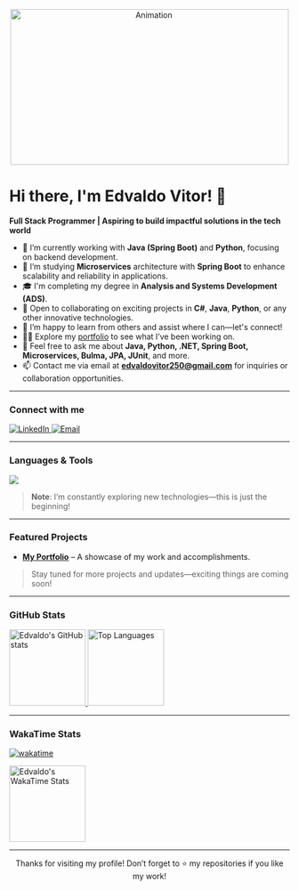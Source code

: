 <div align="center">
  <a href="https://edvaldovitor250.github.io/portifolio-main/">
    <img src="https://github.com/user-attachments/assets/5d1a3406-3eec-4b64-b251-5c7d4846d44a" alt="Animation" width="500" height="280">
  </a>
</div>

# Hi there, I'm Edvaldo Vitor! 👋
**Full Stack Programmer | Aspiring to build impactful solutions in the tech world**

- 🔭 I’m currently working with **Java (Spring Boot)** and **Python**, focusing on backend development.  
- 🌱 I’m studying **Microservices** architecture with **Spring Boot** to enhance scalability and reliability in applications.  
- 🎓 I'm completing my degree in **Analysis and Systems Development (ADS)**.  
- 👯 Open to collaborating on exciting projects in **C#**, **Java**, **Python**, or any other innovative technologies.  
- 🤝 I’m happy to learn from others and assist where I can—let's connect!  
- 👨‍💻 Explore my [portfolio](https://edvaldovitor250.github.io/portifolio-main/) to see what I’ve been working on.  
- 💬 Feel free to ask me about **Java, Python, .NET, Spring Boot, Microservices, Bulma, JPA, JUnit**, and more.  
- 📫 Contact me via email at **edvaldovitor250@gmail.com** for inquiries or collaboration opportunities.  

---

### Connect with me
<div>
  <a href="https://www.linkedin.com/in/edvaldo-vitor/" target="_blank">
    <img src="https://img.shields.io/badge/-LinkedIn-0A66C2?logo=linkedin&logoColor=white&style=for-the-badge" alt="LinkedIn">
  </a>
  <a href="mailto:edvaldovitor250@gmail.com" target="_blank">
    <img src="https://img.shields.io/badge/-Email-D14836?logo=gmail&logoColor=white&style=for-the-badge" alt="Email">
  </a>
</div>

---

### Languages & Tools
<div>
  <img src="https://skillicons.dev/icons?i=cs,dotnet,java,spring,python,js,ts,html,css,tailwind,docker,nodejs,git,mongodb,postgres,react,angular" />
</div>

> **Note**: I’m constantly exploring new technologies—this is just the beginning!

---

### Featured Projects

- **[My Portfolio](https://edvaldovitor250.github.io/portifolio-main/)** – A showcase of my work and accomplishments.

> Stay tuned for more projects and updates—exciting things are coming soon!

---

### GitHub Stats
<a href="https://github.com/edvaldovitor250">
  <img height="137px" src="https://github-readme-stats.vercel.app/api?username=edvaldovitor250&hide_title=true&hide_border=true&show_icons=true&include_all_commits=true&count_private=true&line_height=21&text_color=000&icon_color=000&bg_color=0,ea6161,ffc64d,fffc4d,52fa5a&theme=graywhite" alt="Edvaldo's GitHub stats"/>
  <img height="137px" src="https://github-readme-stats.vercel.app/api/top-langs/?username=edvaldovitor250&hide=html&hide_title=true&hide_border=true&layout=compact&langs_count=6&exclude_repo=comp426,Redventures-Movie-Quotes&text_color=000&icon_color=fff&bg_color=0,52fa5a,4dfcff,c64dff&theme=graywhite" alt="Top Languages"/>
</a>

---

### WakaTime Stats
[![wakatime](https://wakatime.com/badge/user/c6e6a985-56de-4690-bebe-dfc9a904db4a.svg)](https://wakatime.com/@c6e6a985-56de-4690-bebe-dfc9a904db4a)

<a href="https://github-readme-stats.vercel.app/api/wakatime?username=c6e6a985-56de-4690-bebe-dfc9a904db4a&layout=compact">
  <img height="137px" src="https://github-readme-stats.vercel.app/api/wakatime?username=c6e6a985-56de-4690-bebe-dfc9a904db4a&layout=compact" alt="Edvaldo's WakaTime Stats"/>
</a>

---


<p align="center">
  Thanks for visiting my profile! Don’t forget to ⭐ my repositories if you like my work!
</p>
